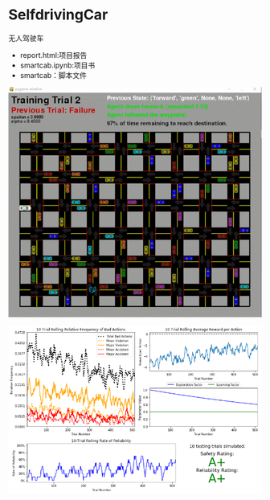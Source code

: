 # SelfdrivingCar
无人驾驶车
- report.html:项目报告
- smartcab.ipynb:项目书
- smartcab：脚本文件

![](4964755-599592bf66a3d5c0.gif)

![](result.png)
